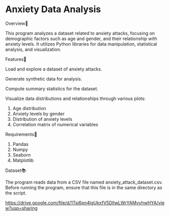 # Anxiety Data Analysis

Overview🧐

This program analyzes a dataset related to anxiety attacks, focusing on demographic factors such as age and gender, and their relationship with anxiety levels. It utilizes Python libraries for data manipulation, statistical analysis, and visualization.

Features👀

Load and explore a dataset of anxiety attacks.

Generate synthetic data for analysis.

Compute summary statistics for the dataset.

Visualize data distributions and relationships through various plots:

  1. Age distribution
  2. Anxiety levels by gender
  3. Distribution of anxiety levels
  4. Correlation matrix of numerical variables

Requirements📔

  1. Pandas
  2. Numpy
  3. Seaborn
  4. Matplotlib

Dataset📚

The program reads data from a CSV file named anxiety_attack_dataset.csv. Before running the program, ensure that this file is in the same directory as the script.

https://drive.google.com/file/d/1Tsi6pn4lgUkxfV5DlIwLWrYAMvyhwHYA/view?usp=sharing
